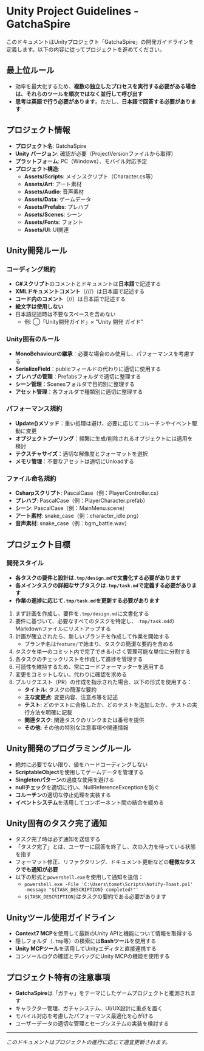 # Unity Project Guidelines - GatchaSpire

このドキュメントはUnityプロジェクト「GatchaSpire」の開発ガイドラインを定義します。以下の内容に従ってプロジェクトを進めてください。

## 最上位ルール

- 効率を最大化するため、**複数の独立したプロセスを実行する必要がある場合は、それらのツールを順次ではなく並行して呼び出す**
- **思考は英語で行う必要があります**。ただし、**日本語で回答する必要があります**

## プロジェクト情報

- **プロジェクト名**: GatchaSpire
- **Unity バージョン**: 確認が必要（ProjectVersionファイルから取得）
- **プラットフォーム**: PC（Windows）、モバイル対応予定
- **プロジェクト構造**:
  - **Assets/Scripts**: メインスクリプト（Character.cs等）
  - **Assets/Art**: アート素材
  - **Assets/Audio**: 音声素材
  - **Assets/Data**: ゲームデータ
  - **Assets/Prefabs**: プレハブ
  - **Assets/Scenes**: シーン
  - **Assets/Fonts**: フォント
  - **Assets/UI**: UI関連

## Unity開発ルール

### コーディング規約
- **C#スクリプト**のコメントとドキュメントは**日本語**で記述する
- **XMLドキュメントコメント**（///）は日本語で記述する
- **コード内のコメント**（//）は日本語で記述する
- **絵文字は使用しない**
- 日本語記述時は不要なスペースを含めない
  - 例: ◯「Unity開発ガイド」× "Unity 開発 ガイド"

### Unity固有のルール
- **MonoBehaviourの継承**：必要な場合のみ使用し、パフォーマンスを考慮する
- **SerializeField**：publicフィールドの代わりに適切に使用する
- **プレハブの管理**：Prefabsフォルダで適切に整理する
- **シーン管理**：Scenesフォルダで目的別に整理する
- **アセット管理**：各フォルダで種類別に適切に整理する

### パフォーマンス規約
- **Update()メソッド**：重い処理は避け、必要に応じてコルーチンやイベント駆動に変更
- **オブジェクトプーリング**：頻繁に生成/削除されるオブジェクトには適用を検討
- **テクスチャサイズ**：適切な解像度とフォーマットを選択
- **メモリ管理**：不要なアセットは適切にUnloadする

### ファイル命名規約
- **Csharpスクリプト**: PascalCase（例：PlayerController.cs）
- **プレハブ**: PascalCase（例：PlayerCharacter.prefab）
- **シーン**: PascalCase（例：MainMenu.scene）
- **アート素材**: snake_case（例：character_idle.png）
- **音声素材**: snake_case（例：bgm_battle.wav）

## プロジェクト目標

### 開発スタイル
- **各タスクの要件と設計は`.tmp/design.md`で文書化する必要があります**
- **各メインタスクの詳細なサブタスクは`.tmp/task.md`で定義する必要があります**
- **作業の進捗に応じて`.tmp/task.md`を更新する必要があります**

1. まず計画を作成し、要件を`.tmp/design.md`に文書化する
2. 要件に基づいて、必要なすべてのタスクを特定し、`.tmp/task.md`のMarkdownファイルにリストアップする
3. 計画が確立されたら、新しいブランチを作成して作業を開始する
   - ブランチ名は`feature/`で始まり、タスクの簡潔な要約を含める
4. タスクを単一のコミット内で完了できる小さく管理可能な単位に分割する
5. 各タスクのチェックリストを作成して進捗を管理する
6. 可読性を維持するため、常にコードフォーマッターを適用する
7. 変更をコミットしない。代わりに確認を求める
8. プルリクエスト（PR）の作成を指示された場合、以下の形式を使用する：
   - **タイトル**: タスクの簡潔な要約
   - **主な変更点**: 変更内容、注意点等を記述
   - **テスト**: どのテストに合格したか、どのテストを追加したか、テストの実行方法を明確に記載
   - **関連タスク**: 関連タスクのリンクまたは番号を提供
   - **その他**: その他の特別な注意事項や関連情報

## Unity開発のプログラミングルール

- 絶対に必要でない限り、値をハードコーディングしない
- **ScriptableObject**を使用してゲームデータを管理する
- **Singletonパターン**の過度な使用を避ける
- **nullチェック**を適切に行い、NullReferenceExceptionを防ぐ
- **コルーチン**の適切な停止処理を実装する
- **イベントシステム**を活用してコンポーネント間の結合を緩める

## Unity固有のタスク完了通知

- タスク完了時は必ず通知を送信する
- 「タスク完了」とは、ユーザーに回答を終了し、次の入力を待っている状態を指す
- フォーマット修正、リファクタリング、ドキュメント更新などの**軽微なタスクでも通知が必要**
- 以下の形式と`powershell.exe`を使用して通知を送信：
  - `powershell.exe -File 'C:\Users\tomot\Scripts\Notify-Toast.ps1' -message "${TASK_DESCRIPTION} completed!"'`
  - `${TASK_DESCRIPTION}`はタスクの要約である必要があります

## Unityツール使用ガイドライン

- **Context7 MCP**を使用して最新のUnity APIと機能について情報を取得する
- 隠しフォルダ（`.tmp`等）の検索には**Bashツール**を使用する
- **Unity MCPツール**を活用してUnityエディタと直接連携する
- コンソールログの確認とデバッグにUnity MCPの機能を使用する

## プロジェクト特有の注意事項

- **GatchaSpire**は「ガチャ」をテーマにしたゲームプロジェクトと推測されます
- キャラクター管理、ガチャシステム、UI/UX設計に重点を置く
- モバイル対応を考慮したパフォーマンス最適化を心がける
- ユーザーデータの適切な管理とセーブシステムの実装を検討する

---

*このドキュメントはプロジェクトの進行に応じて適宜更新されます。*
